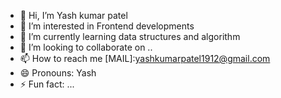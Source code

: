 - 👋 Hi, I’m Yash kumar patel
- 👀 I’m interested in Frontend developments
- 🌱 I’m currently learning data structures and algorithm
- 💞️ I’m looking to collaborate on ..
- 📫 How to reach me [MAIL]:yashkumarpatel1912@gmail.com
- 😄 Pronouns: Yash
- ⚡ Fun fact: ...

<!---
Yashkpatel19/Yashkpatel19 is a ✨ special ✨ repository because its `README.md` (this file) appears on your GitHub profile.
You can click the Preview link to take a look at your changes.
--->
